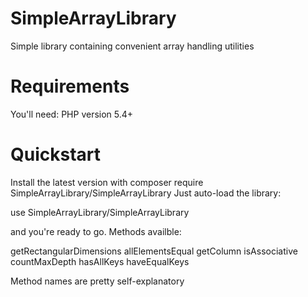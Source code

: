 SimpleArrayLibrary
==================

Simple library containing convenient array handling utilities

Requirements
============

You'll need: PHP version 5.4+

Quickstart
==========
Install the latest version with composer require SimpleArrayLibrary/SimpleArrayLibrary
Just auto-load the library:

use SimpleArrayLibrary/SimpleArrayLibrary

and you're ready to go. Methods availble:

getRectangularDimensions
allElementsEqual
getColumn
isAssociative
countMaxDepth
hasAllKeys
haveEqualKeys

Method names are pretty self-explanatory
